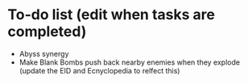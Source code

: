 # To-do list (edit when tasks are completed)
- Abyss synergy
- Make Blank Bombs push back nearby enemies when they explode (update the EID and Ecnyclopedia to relfect this)

